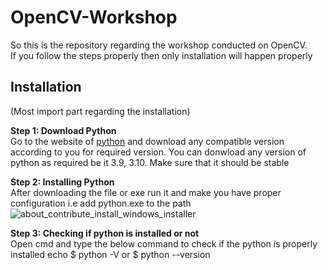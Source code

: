 # OpenCV-Workshop
So this is the repository regarding the workshop conducted on OpenCV. <br>
If you follow the steps properly then only installation will happen properly

## Installation
(Most import part regarding the installation)

**Step 1: Download Python** <br>
Go to the website of [python](https://www.python.org/downloads/) and download any compatible version according to you for required version. You can donwload any version of python as required be it 3.9, 3.10. Make sure that it should be stable

**Step 2: Installing Python** <br>
After downloading the file or exe run it and make you have proper configuration i.e add python.exe to the path
![about_contribute_install_windows_installer](https://github.com/Team-Raptors/OpenCV-Workshop/assets/68473120/c2a5ca2a-8a1f-44a6-9651-4dacc456c505)

**Step 3: Checking if python is installed or not** <br>
Open cmd and type the below command to check if the python is properly installed
echo $ python -V
or
$ python --version
